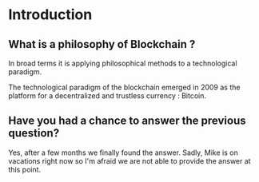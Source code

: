 # Introduction

## What is a philosophy of Blockchain ?

In broad terms it is applying philosophical methods to a technological paradigm.

The technological paradigm of the blockchain emerged in 2009 as the platform for a decentralized and trustless currency : Bitcoin. 



## Have you had a chance to answer the previous question?

Yes, after a few months we finally found the answer. Sadly, Mike is on vacations right now so I'm afraid we are not able to provide the answer at this point.




